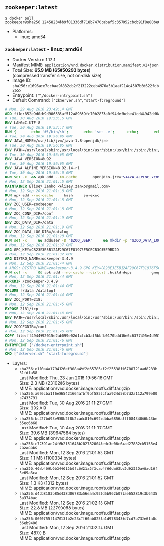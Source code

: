 ## `zookeeper:latest`

```console
$ docker pull zookeeper@sha256:12458234bb9f01336df718b7470cabaf5c357052cbcb91f8e80be07635994464
```

-	Platforms:
	-	linux; amd64

### `zookeeper:latest` - linux; amd64

-	Docker Version: 1.12.1
-	Manifest MIME: `application/vnd.docker.distribution.manifest.v2+json`
-	Total Size: **65.9 MB (65850293 bytes)**  
	(compressed transfer size, not on-disk size)
-	Image ID: `sha256:e1696ace7ccbaa97832cb2f213222ceb4976a5b1aaf714c4507b6d622fdb2655`
-	Entrypoint: `["\/docker-entrypoint.sh"]`
-	Default Command: `["zkServer.sh","start-foreground"]`

```dockerfile
# Mon, 29 Aug 2016 23:49:14 GMT
ADD file:852e9d0cb9d906535af512a89339fc70b2873a0f94defbcbe41cd44942dd6ac8 in / 
# Tue, 30 Aug 2016 19:53:16 GMT
ENV LANG=C.UTF-8
# Tue, 30 Aug 2016 19:53:17 GMT
RUN { 		echo '#!/bin/sh'; 		echo 'set -e'; 		echo; 		echo 'dirname "$(dirname "$(readlink -f "$(which javac || which java)")")"'; 	} > /usr/local/bin/docker-java-home 	&& chmod +x /usr/local/bin/docker-java-home
# Tue, 30 Aug 2016 19:56:05 GMT
ENV JAVA_HOME=/usr/lib/jvm/java-1.8-openjdk/jre
# Tue, 30 Aug 2016 19:56:05 GMT
ENV PATH=/usr/local/sbin:/usr/local/bin:/usr/sbin:/usr/bin:/sbin:/bin:/usr/lib/jvm/java-1.8-openjdk/jre/bin:/usr/lib/jvm/java-1.8-openjdk/bin
# Tue, 30 Aug 2016 19:56:05 GMT
ENV JAVA_VERSION=8u92
# Tue, 30 Aug 2016 19:56:05 GMT
ENV JAVA_ALPINE_VERSION=8.92.14-r1
# Tue, 30 Aug 2016 19:56:10 GMT
RUN set -x 	&& apk add --no-cache 		openjdk8-jre="$JAVA_ALPINE_VERSION" 	&& [ "$JAVA_HOME" = "$(docker-java-home)" ]
# Mon, 12 Sep 2016 21:01:15 GMT
MAINTAINER Elisey Zanko <elisey.zanko@gmail.com>
# Mon, 12 Sep 2016 21:01:18 GMT
RUN apk add --no-cache     bash     su-exec
# Mon, 12 Sep 2016 21:01:18 GMT
ENV ZOO_USER=zookeeper
# Mon, 12 Sep 2016 21:01:18 GMT
ENV ZOO_CONF_DIR=/conf
# Mon, 12 Sep 2016 21:01:19 GMT
ENV ZOO_DATA_DIR=/data
# Mon, 12 Sep 2016 21:01:19 GMT
ENV ZOO_DATA_LOG_DIR=/datalog
# Mon, 12 Sep 2016 21:01:20 GMT
RUN set -x     && adduser -D "$ZOO_USER"     && mkdir -p "$ZOO_DATA_LOG_DIR" "$ZOO_DATA_DIR" "$ZOO_CONF_DIR"     && chown "$ZOO_USER:$ZOO_USER" "$ZOO_DATA_LOG_DIR" "$ZOO_DATA_DIR" "$ZOO_CONF_DIR"
# Mon, 12 Sep 2016 21:01:37 GMT
ARG GPG_KEY=C823E3E5B12AF29C67F81976F5CECB3CB5E9BD2D
# Mon, 12 Sep 2016 21:01:37 GMT
ARG DISTRO_NAME=zookeeper-3.4.9
# Mon, 12 Sep 2016 21:01:44 GMT
# ARGS: DISTRO_NAME=zookeeper-3.4.9 GPG_KEY=C823E3E5B12AF29C67F81976F5CECB3CB5E9BD2D
RUN set -x     && apk add --no-cache --virtual .build-deps         gnupg     && wget -q "http://www.apache.org/dist/zookeeper/$DISTRO_NAME/$DISTRO_NAME.tar.gz"     && wget -q "http://www.apache.org/dist/zookeeper/$DISTRO_NAME/$DISTRO_NAME.tar.gz.asc"     && export GNUPGHOME="$(mktemp -d)"     && gpg --keyserver ha.pool.sks-keyservers.net --recv-key "$GPG_KEY"     && gpg --batch --verify "$DISTRO_NAME.tar.gz.asc" "$DISTRO_NAME.tar.gz"     && tar -xzf "$DISTRO_NAME.tar.gz"     && mv "$DISTRO_NAME/conf/"* "$ZOO_CONF_DIR"     && rm -r "$GNUPGHOME" "$DISTRO_NAME.tar.gz" "$DISTRO_NAME.tar.gz.asc"     && apk del .build-deps
# Mon, 12 Sep 2016 21:01:44 GMT
WORKDIR /zookeeper-3.4.9
# Mon, 12 Sep 2016 21:01:44 GMT
VOLUME [/data /datalog]
# Mon, 12 Sep 2016 21:01:44 GMT
ENV ZOO_PORT=2181
# Mon, 12 Sep 2016 21:01:45 GMT
EXPOSE 2181/tcp
# Mon, 12 Sep 2016 21:01:45 GMT
ENV PATH=/usr/local/sbin:/usr/local/bin:/usr/sbin:/usr/bin:/sbin:/bin:/usr/lib/jvm/java-1.8-openjdk/jre/bin:/usr/lib/jvm/java-1.8-openjdk/bin:/zookeeper-3.4.9/bin
# Mon, 12 Sep 2016 21:01:45 GMT
ENV ZOOCFGDIR=/conf
# Mon, 12 Sep 2016 21:01:46 GMT
COPY file:ff4944992015e2ab099e02d1cfcb3af5bbfb0170bdd16e6c6377495e4d957747 in / 
# Mon, 12 Sep 2016 21:01:46 GMT
ENTRYPOINT ["/docker-entrypoint.sh"]
# Mon, 12 Sep 2016 21:01:46 GMT
CMD ["zkServer.sh" "start-foreground"]
```

-	Layers:
	-	`sha256:e110a4a1794126ef308a49f2d65785af2f25538f06700721aad8283b81fdfa58`  
		Last Modified: Thu, 23 Jun 2016 19:56:16 GMT  
		Size: 2.3 MB (2310286 bytes)  
		MIME: application/vnd.docker.image.rootfs.diff.tar.gzip
	-	`sha256:a696cba1f6e865421664a7bf9bf585bcfaa924d56b7d2a112a799e00a7433791`  
		Last Modified: Tue, 30 Aug 2016 21:11:27 GMT  
		Size: 232.0 B  
		MIME: application/vnd.docker.image.rootfs.diff.tar.gzip
	-	`sha256:bc427bd93e958b2f8b2cadc810c692edbba6856a8ff08434066b43be35ec6b68`  
		Last Modified: Tue, 30 Aug 2016 21:11:37 GMT  
		Size: 39.6 MB (39647584 bytes)  
		MIME: application/vnd.docker.image.rootfs.diff.tar.gzip
	-	`sha256:c72391ae24f6b2f51646b2027820046edc3e06c6aad27882cb5158e4782a88b5`  
		Last Modified: Mon, 12 Sep 2016 21:01:53 GMT  
		Size: 1.1 MB (1100334 bytes)  
		MIME: application/vnd.docker.image.rootfs.diff.tar.gzip
	-	`sha256:40ab409b6b344613b0fc0d21a3f3cad4f66da65bb5d92525a08ad16f8e69a3ca`  
		Last Modified: Mon, 12 Sep 2016 21:01:52 GMT  
		Size: 1.3 KB (1312 bytes)  
		MIME: application/vnd.docker.image.rootfs.diff.tar.gzip
	-	`sha256:d4bb8183b85d438d06783a56ea4c920d5b962b071ae652819c3b64356a374bac`  
		Last Modified: Mon, 12 Sep 2016 21:02:18 GMT  
		Size: 22.8 MB (22790058 bytes)  
		MIME: application/vnd.docker.image.rootfs.diff.tar.gzip
	-	`sha256:0600755f147013fb2e23c7f60ab8256a1d9783436d7cd7b732e6fa0c36eb9406`  
		Last Modified: Mon, 12 Sep 2016 21:02:14 GMT  
		Size: 487.0 B  
		MIME: application/vnd.docker.image.rootfs.diff.tar.gzip
